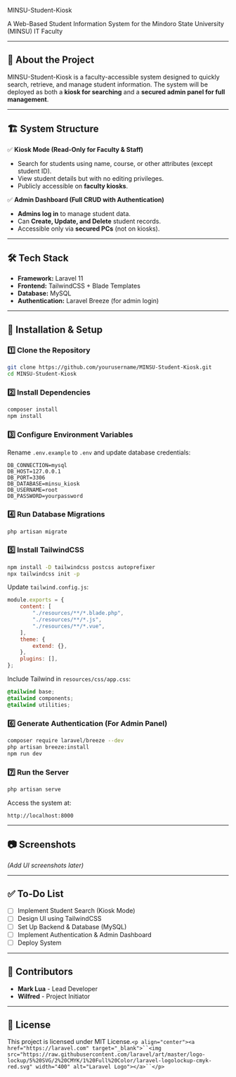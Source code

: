 MINSU-Student-Kiosk

A Web-Based Student Information System for the Mindoro State University (MINSU) IT Faculty

---

## 📖 About the Project

MINSU-Student-Kiosk is a faculty-accessible system designed to quickly search, retrieve, and manage student information.
The system will be deployed as both a **kiosk for searching** and a **secured admin panel for full management**.

---

## 🏗️ System Structure

✅ **Kiosk Mode (Read-Only for Faculty & Staff)**

- Search for students using name, course, or other attributes (except student ID).
- View student details but with no editing privileges.
- Publicly accessible on **faculty kiosks**.

✅ **Admin Dashboard (Full CRUD with Authentication)**

- **Admins log in** to manage student data.
- Can **Create, Update, and Delete** student records.
- Accessible only via **secured PCs** (not on kiosks).

---

## 🛠️ Tech Stack

- **Framework:** Laravel 11
- **Frontend:** TailwindCSS + Blade Templates
- **Database:** MySQL
- **Authentication:** Laravel Breeze (for admin login)

---

## 🚀 Installation & Setup

### 1️⃣ Clone the Repository

```bash
git clone https://github.com/yourusername/MINSU-Student-Kiosk.git
cd MINSU-Student-Kiosk
```

### 2️⃣ Install Dependencies

```bash
composer install
npm install
```

### 3️⃣ Configure Environment Variables

Rename `.env.example` to `.env` and update database credentials:

```env
DB_CONNECTION=mysql
DB_HOST=127.0.0.1
DB_PORT=3306
DB_DATABASE=minsu_kiosk
DB_USERNAME=root
DB_PASSWORD=yourpassword
```

### 4️⃣ Run Database Migrations

```bash
php artisan migrate
```

### 5️⃣ Install TailwindCSS

```bash
npm install -D tailwindcss postcss autoprefixer
npx tailwindcss init -p
```

Update `tailwind.config.js`:

```js
module.exports = {
    content: [
        "./resources/**/*.blade.php",
        "./resources/**/*.js",
        "./resources/**/*.vue",
    ],
    theme: {
        extend: {},
    },
    plugins: [],
};
```

Include Tailwind in `resources/css/app.css`:

```css
@tailwind base;
@tailwind components;
@tailwind utilities;
```

### 6️⃣ Generate Authentication (For Admin Panel)

```bash
composer require laravel/breeze --dev
php artisan breeze:install
npm run dev
```

### 7️⃣ Run the Server

```bash
php artisan serve
```

Access the system at:

```
http://localhost:8000
```

---

## 📷 Screenshots

_(Add UI screenshots later)_

---

## ✅ To-Do List

- [ ] Implement Student Search (Kiosk Mode)
- [ ] Design UI using TailwindCSS
- [ ] Set Up Backend & Database (MySQL)
- [ ] Implement Authentication & Admin Dashboard
- [ ] Deploy System

---

## 👥 Contributors

- **Mark Lua** - Lead Developer
- **Wilfred** - Project Initiator

---

## 📜 License

This project is licensed under MIT License.`<p align="center"><a href="https://laravel.com" target="_blank">``<img src="https://raw.githubusercontent.com/laravel/art/master/logo-lockup/5%20SVG/2%20CMYK/1%20Full%20Color/laravel-logolockup-cmyk-red.svg" width="400" alt="Laravel Logo"></a>``</p>`
